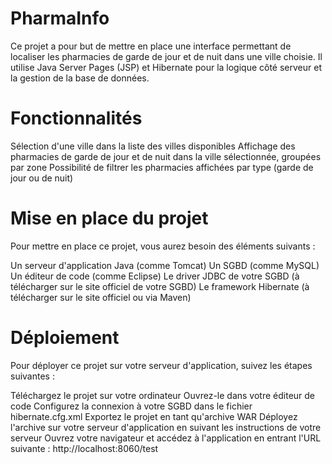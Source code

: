 # PharmaInfo
Ce projet a pour but de mettre en place une interface permettant de localiser les pharmacies de garde de jour et de nuit dans une ville choisie. Il utilise Java Server Pages (JSP) et Hibernate pour la logique côté serveur et la gestion de la base de données.
# Fonctionnalités
Sélection d'une ville dans la liste des villes disponibles
Affichage des pharmacies de garde de jour et de nuit dans la ville sélectionnée, groupées par zone
Possibilité de filtrer les pharmacies affichées par type (garde de jour ou de nuit)
# Mise en place du projet
Pour mettre en place ce projet, vous aurez besoin des éléments suivants :

Un serveur d'application Java (comme Tomcat)
Un SGBD (comme MySQL)
Un éditeur de code (comme Eclipse)
Le driver JDBC de votre SGBD (à télécharger sur le site officiel de votre SGBD)
Le framework Hibernate (à télécharger sur le site officiel ou via Maven)
# Déploiement
Pour déployer ce projet sur votre serveur d'application, suivez les étapes suivantes :

Téléchargez le projet sur votre ordinateur
Ouvrez-le dans votre éditeur de code
Configurez la connexion à votre SGBD dans le fichier hibernate.cfg.xml
Exportez le projet en tant qu'archive WAR
Déployez l'archive sur votre serveur d'application en suivant les instructions de votre serveur
Ouvrez votre navigateur et accédez à l'application en entrant l'URL suivante : http://localhost:8060/test

